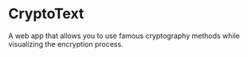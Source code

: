 # CryptoText
A web app that allows you to use famous cryptography methods while visualizing the encryption process.
